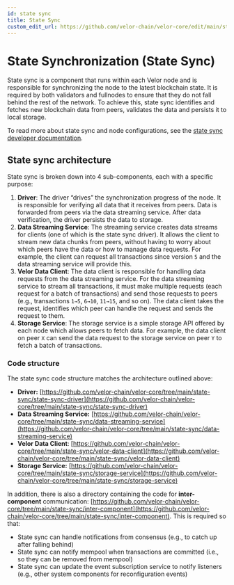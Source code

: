 ```yaml
---
id: state sync
title: State Sync
custom_edit_url: https://github.com/velor-chain/velor-core/edit/main/state-sync/README.md
---
```


# State Synchronization (State Sync)

State sync is a component that runs within each Velor node and is responsible
for synchronizing the node to the latest blockchain state. It is required by
both validators and fullnodes to ensure that they do not fall behind the rest
of the network. To achieve this, state sync identifies and fetches new
blockchain data from peers, validates the data and persists it to local
storage.

To read more about state sync and node configurations, see the [state sync developer documentation](https://velor.dev/guides/state-sync/).

## State sync architecture

State sync is broken down into 4 sub-components, each with a specific purpose:

1. **Driver**: The driver “drives” the synchronization progress of the node.
It is responsible for verifying all data that it receives from peers. Data
is forwarded from peers via the data streaming service. After data
verification, the driver persists the data to storage.
2. **Data Streaming Service**: The streaming service creates data streams for
clients (one of which is the state sync driver). It allows the client to stream
new data chunks from peers, without having to worry about which peers have the
data or how to manage data requests. For example, the client can request all
transactions since version `5` and the data streaming service will provide
this.
3. **Velor Data Client**: The data client is responsible for handling data
requests from the data streaming service. For the data streaming service to
stream all transactions, it must make multiple requests (each request for a
batch of transactions) and send those requests to peers (e.g., transactions
`1→5`, `6→10`, `11→15`, and so on). The data client takes the request,
identifies which peer can handle the request and sends the request to them.
4. **Storage Service**: The storage service is a simple storage API offered by
each node which allows peers to fetch data. For example, the data client on
peer `X` can send the data request to the storage service on peer `Y` to fetch
a batch of transactions.

### Code structure

The state sync code structure matches the architecture outlined above:
- **Driver:** [https://github.com/velor-chain/velor-core/tree/main/state-sync/state-sync-driver](https://github.com/velor-chain/velor-core/tree/main/state-sync/state-sync-driver)
- **Data Streaming Service:** [https://github.com/velor-chain/velor-core/tree/main/state-sync/data-streaming-service](https://github.com/velor-chain/velor-core/tree/main/state-sync/data-streaming-service)
- **Velor Data Client**: [https://github.com/velor-chain/velor-core/tree/main/state-sync/velor-data-client](https://github.com/velor-chain/velor-core/tree/main/state-sync/velor-data-client)
- **Storage Service:** [https://github.com/velor-chain/velor-core/tree/main/state-sync/storage-service](https://github.com/velor-chain/velor-core/tree/main/state-sync/storage-service)

In addition, there is also a directory containing the code for
**inter-component** communication: [https://github.com/velor-chain/velor-core/tree/main/state-sync/inter-component](https://github.com/velor-chain/velor-core/tree/main/state-sync/inter-component).
This is required so that:
   - State sync can handle notifications from consensus (e.g., to catch up after falling behind)
   - State sync can notify mempool when transactions are committed (i.e., so they can be removed from mempool)
   - State sync can update the event subscription service to notify listeners (e.g., other system components for reconfiguration events)

